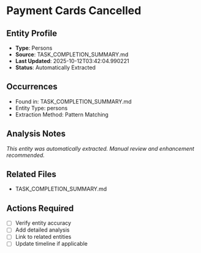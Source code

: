 # Payment Cards Cancelled

## Entity Profile
- **Type**: Persons
- **Source**: TASK_COMPLETION_SUMMARY.md
- **Last Updated**: 2025-10-12T03:42:04.990221
- **Status**: Automatically Extracted

## Occurrences
- Found in: TASK_COMPLETION_SUMMARY.md
- Entity Type: persons
- Extraction Method: Pattern Matching

## Analysis Notes
*This entity was automatically extracted. Manual review and enhancement recommended.*

## Related Files
- TASK_COMPLETION_SUMMARY.md

## Actions Required
- [ ] Verify entity accuracy
- [ ] Add detailed analysis
- [ ] Link to related entities
- [ ] Update timeline if applicable
